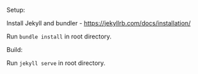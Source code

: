 Setup: 

Install Jekyll and bundler - https://jekyllrb.com/docs/installation/

Run `bundle install` in root directory.

Build:

Run `jekyll serve` in root directory.
